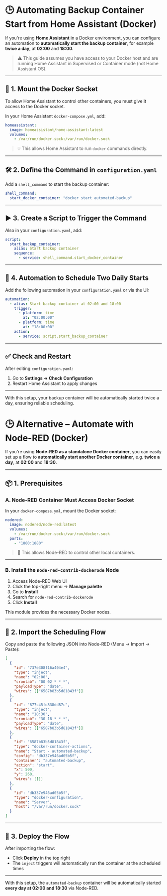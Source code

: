 # 🕒 Automating Backup Container Start from Home Assistant (Docker)

If you're using **Home Assistant** in a Docker environment, you can configure an automation to **automatically start the backup container**, for example **twice a day**, at **02:00** and **18:00**.

> ⚠️ This guide assumes you have access to your Docker host and are running Home Assistant in Supervised or Container mode (not Home Assistant OS).

---

## 🔧 1. Mount the Docker Socket

To allow Home Assistant to control other containers, you must give it access to the Docker socket.

In your Home Assistant `docker-compose.yml`, add:

```yaml
homeassistant:
  image: homeassistant/home-assistant:latest
  volumes:
    - /var/run/docker.sock:/var/run/docker.sock
```

> 💡 This allows Home Assistant to run `docker` commands directly.

---

## 🛠️ 2. Define the Command in `configuration.yaml`

Add a `shell_command` to start the backup container:

```yaml
shell_command:
  start_docker_container: "docker start automated-backup"
```

---

## ▶️ 3. Create a Script to Trigger the Command

Also in your `configuration.yaml`, add:

```yaml
script:
  start_backup_container:
    alias: Start backup container
    sequence:
      - service: shell_command.start_docker_container
```

---

## 📆 4. Automation to Schedule Two Daily Starts

Add the following automation in your `configuration.yaml` or via the UI:

```yaml
automation:
  - alias: Start backup container at 02:00 and 18:00
    trigger:
      - platform: time
        at: "02:00:00"
      - platform: time
        at: "18:00:00"
    action:
      - service: script.start_backup_container
```

---

## ✅ Check and Restart

After editing `configuration.yaml`:

1. Go to **Settings → Check Configuration**
2. Restart Home Assistant to apply changes

---

With this setup, your backup container will be automatically started twice a day, ensuring reliable scheduling.

# 🕒 Alternative – Automate with Node-RED (Docker)

If you're using **Node-RED as a standalone Docker container**, you can easily set up a flow to **automatically start another Docker container**, e.g. **twice a day**, at **02:00** and **18:30**.

---

## 📦 1. Prerequisites

### A. Node-RED Container Must Access Docker Socket

In your `docker-compose.yml`, mount the Docker socket:

```yaml
nodered:
  image: nodered/node-red:latest
  volumes:
    - /var/run/docker.sock:/var/run/docker.sock
  ports:
    - "1880:1880"
```

> 🎯 This allows Node-RED to control other local containers.

---

### B. Install the `node-red-contrib-dockerode` Node

1. Access Node-RED Web UI
2. Click the top-right menu → **Manage palette**
3. Go to **Install**
4. Search for `node-red-contrib-dockerode`
5. Click **Install**

This module provides the necessary Docker nodes.

---

## 🧩 2. Import the Scheduling Flow

Copy and paste the following JSON into Node-RED (Menu → Import → Paste):

```json
[
  {
    "id": "737e308f16a404e4",
    "type": "inject",
    "name": "02:00",
    "crontab": "00 02 * * *",
    "payloadType": "date",
    "wires": [["6587b83b5d81843f"]]
  },
  {
    "id": "877c45fd838dd87c",
    "type": "inject",
    "name": "18:30",
    "crontab": "30 18 * * *",
    "payloadType": "date",
    "wires": [["6587b83b5d81843f"]]
  },
  {
    "id": "6587b83b5d81843f",
    "type": "docker-container-actions",
    "name": "Start - automated-backup",
    "config": "db337e946ad05b5f",
    "container": "automated-backup",
    "action": "start",
    "x": 500,
    "y": 260,
    "wires": [[]]
  },
  {
    "id": "db337e946ad05b5f",
    "type": "docker-configuration",
    "name": "Server",
    "host": "/var/run/docker.sock"
  }
]
```

---

## 🚀 3. Deploy the Flow

After importing the flow:
- Click **Deploy** in the top right
- The `inject` triggers will automatically run the container at the scheduled times

---

With this setup, the `automated-backup` container will be automatically started **every day at 02:00 and 18:30** via Node-RED.